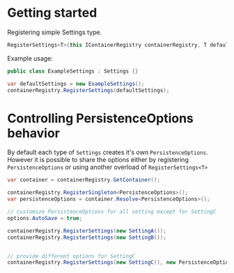 # Getting started
Registering simple Settings type.
```csharp
RegisterSettings<T>(this IContainerRegistry containerRegistry, T defaultValue)
```
Example usage:
```csharp
public class ExampleSettings : Settings {}

var defaultSettings = new ExampleSettings();
containerRegistry.RegisterSettings(defaultSettings);
```

# Controlling PersistenceOptions behavior
By default each type of ```Settings``` creates it's own ```PersistenceOptions```.
However it is possible to share the options either by registering ```PersistenceOptions```
or using another overload of ```RegisterSettings<T>```

```csharp
var container = containerRegistry.GetContainer();

containerRegistry.RegisterSingleton<PersistenceOptions>();
var persistenceOptions = container.Resolve<PersistenceOptions>();

// customize PersistenceOptions for all setting except for SettingC
options.AutoSave = true;

containerRegistry.RegisterSettings(new SettingA());
containerRegistry.RegisterSettings(new SettingB());


// provide different options for SettingC
containerRegistry.RegisterSettings(new SettingC(), new PersistenceOptions { AutoSave = false });
```